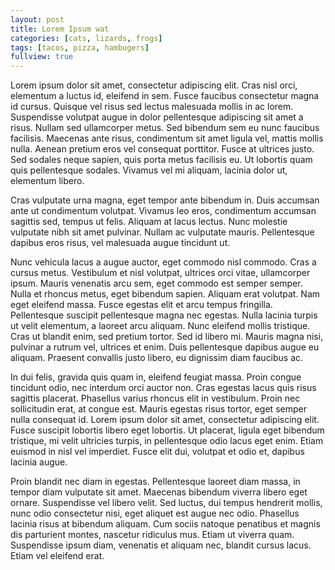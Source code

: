 ```yaml
---
layout: post
title: Lorem Ipsum wat
categories: [cats, lizards, frogs]
tags: [tacos, pizza, hambugers]
fullview: true
---
```


Lorem ipsum dolor sit amet, consectetur adipiscing elit. Cras nisl orci, elementum a luctus id, eleifend in sem. Fusce faucibus consectetur magna id cursus. Quisque vel risus sed lectus malesuada mollis in ac lorem. Suspendisse volutpat augue in dolor pellentesque adipiscing sit amet a risus. Nullam sed ullamcorper metus. Sed bibendum sem eu nunc faucibus facilisis. Maecenas ante risus, condimentum sit amet ligula vel, mattis mollis nulla. Aenean pretium eros vel consequat porttitor. Fusce at ultrices justo. Sed sodales neque sapien, quis porta metus facilisis eu. Ut lobortis quam quis pellentesque sodales. Vivamus vel mi aliquam, lacinia dolor ut, elementum libero.

Cras vulputate urna magna, eget tempor ante bibendum in. Duis accumsan ante ut condimentum volutpat. Vivamus leo eros, condimentum accumsan sagittis sed, tempus ut felis. Aliquam at lacus lectus. Nunc molestie vulputate nibh sit amet pulvinar. Nullam ac vulputate mauris. Pellentesque dapibus eros risus, vel malesuada augue tincidunt ut.

Nunc vehicula lacus a augue auctor, eget commodo nisl commodo. Cras a cursus metus. Vestibulum et nisl volutpat, ultrices orci vitae, ullamcorper ipsum. Mauris venenatis arcu sem, eget commodo est semper semper. Nulla et rhoncus metus, eget bibendum sapien. Aliquam erat volutpat. Nam eget eleifend massa. Fusce egestas elit et arcu tempus fringilla. Pellentesque suscipit pellentesque magna nec egestas. Nulla lacinia turpis ut velit elementum, a laoreet arcu aliquam. Nunc eleifend mollis tristique. Cras ut blandit enim, sed pretium tortor. Sed id libero mi. Mauris magna nisi, pulvinar a rutrum vel, ultrices et enim. Duis pellentesque dapibus augue eu aliquam. Praesent convallis justo libero, eu dignissim diam faucibus ac.

In dui felis, gravida quis quam in, eleifend feugiat massa. Proin congue tincidunt odio, nec interdum orci auctor non. Cras egestas lacus quis risus sagittis placerat. Phasellus varius rhoncus elit in vestibulum. Proin nec sollicitudin erat, at congue est. Mauris egestas risus tortor, eget semper nulla consequat id. Lorem ipsum dolor sit amet, consectetur adipiscing elit. Fusce suscipit lobortis libero eget lobortis. Ut placerat, ligula eget bibendum tristique, mi velit ultricies turpis, in pellentesque odio lacus eget enim. Etiam euismod in nisl vel imperdiet. Fusce elit dui, volutpat et odio et, dapibus lacinia augue.

Proin blandit nec diam in egestas. Pellentesque laoreet diam massa, in tempor diam vulputate sit amet. Maecenas bibendum viverra libero eget ornare. Suspendisse vel libero velit. Sed luctus, dui tempus hendrerit mollis, nunc odio consectetur nisi, eget aliquet est augue nec odio. Phasellus lacinia risus at bibendum aliquam. Cum sociis natoque penatibus et magnis dis parturient montes, nascetur ridiculus mus. Etiam ut viverra quam. Suspendisse ipsum diam, venenatis et aliquam nec, blandit cursus lacus. Etiam vel eleifend erat.
